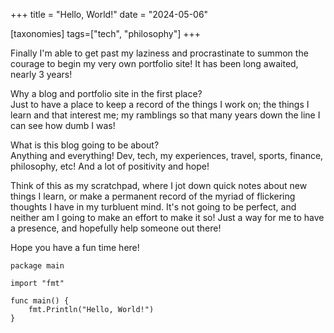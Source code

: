 +++
title = "Hello, World!"
date = "2024-05-06"

[taxonomies]
tags=["tech", "philosophy"]
+++

Finally I'm able to get past my laziness and procrastinate to summon the courage to begin my very own portfolio site! It has been long awaited, nearly 3 years! 

Why a blog and portfolio site in the first place? 
<br />
Just to have a place to keep a record of the things I work on; the things I learn and that interest me; my ramblings so that many years down the line I can see how dumb I was!

What is this blog going to be about?
<br />
Anything and everything! Dev, tech, my experiences, travel, sports, finance, philosophy, etc! And a lot of positivity and hope!

Think of this as my scratchpad, where I jot down quick notes about new things I learn, or make a permanent record of the myriad of flickering thoughts I have in my turbluent mind. It's not going to be perfect, and neither am I going to make an effort to make it so! Just a way for me to have a presence, and hopefully help someone out there!

Hope you have a fun time here!

```golang
package main

import "fmt"

func main() {
    fmt.Println("Hello, World!")
}
```
